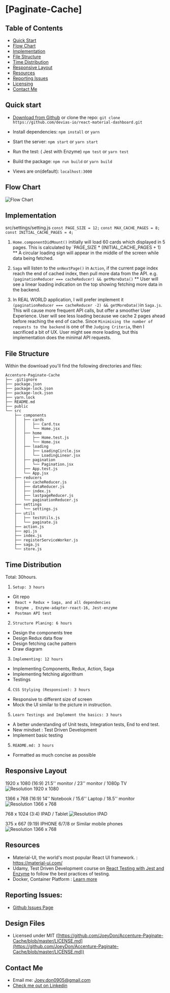 # [Paginate-Cache]

## Table of Contents

- [Quick Start](#quick-start)
- [Flow Chart](#flow-chart)
- [Implementation](#implementation)
- [File Structure](#file-structure)
- [Time Distribution](#time-distribution)
- [Responsive Layout](#responsive-layout)
- [Resources](#resources)
- [Reporting Issues](#reporting-issues)
- [Licensing](#licensing)
- [Contact Me](#contact-me)

## Quick start

- [Download from Github](https://github.com/JoeyDon/Accenture-Paginate-Cache/archive/master.zip) or clone the repo:
  `git clone https://github.com/devias-io/react-material-dashboard.git`

- Install dependencies:
  `npm install` or `yarn`

- Start the server:
  `npm start` or `yarn start`

- Run the test: ( Jest with Enzyme)
  `npm test` or `yarn test`

- Build the package:
  `npm run build` or `yarn build`

- Views are on(default):
  `localhost:3000`

## Flow Chart

![Flow Chart](https://github.com/JoeyDon/Accenture-Paginate-Cache/blob/master/WorkflowDiagram/Flowchart.png?raw=true)

## Implementation

src/settings/setting.js
`const PAGE_SIZE = 12;`
`const MAX_CACHE_PAGES = 8;`
`const INITIAL_CACHE_PAGES = 4;`

1. `Home.componentDidMount()` initially will load 60 cards which displayed in 5 pages. This is calculated by `PAGE_SIZE \* (INITIAL_CACHE_PAGES + 1)
   \*\* A circular loading sign will appear in the middle of the screen while data being fetched.

2. `Saga` will listen to the `onNextPage()` in `Action`, if the current page index reach the end of cached index, then pull more data from the API. e.g.`(paginationReducer === cacheReducer) && getMoreData()`
   \*\* User will see a linear loading indication on the top showing fetching more data in the backend.

3. In REAL WORLD application, I will prefer implement it `(paginationReducer === cacheReducer -2) && getMoreData()`in `Saga.js`. This will cause more frequent API calls, but offer a smoother User Experience. User will see less loading because we cache 2 pages ahead before reaching the end of cache.
   Since `Minimising the number of requests to the backend` is one of the `Judging Criteria`, then I sacrificed a bit of UX. User might see more loading, but this implementation does the minimal API requests.

## File Structure

Within the download you'll find the following directories and files:

```
Accenture-Paginate-Cache
├── .gitignore
├── package.json
├── package-lock.json
├── package-lock.json
├── yarn.lock
├── README.md
├── public
└── src
	├── components
	│	├── cards
	│	│	├── Card.tsx
	│	│	└── Home.jsx
	│	├── home
	│	│	├── Home.test.js
	│	│	└── Home.jsx
	│	├── loading
	│	│	├── LoadingCircle.jsx
	│	│	└── LoadingLinear.jsx
	│	├── pagination
	│	│	└── Pagination.jsx
	│	├── App.test.js
	│	└── App.jsx
	├── reducers
	│	├── cacheReducer.js
	│	├── dataReducer.js
	│	├── index.js
	│	├── lastpageReducer.js
	│	└── paginationReducer.js
	├── settings
	│	└── settings.js
	├── utils
	│	├── testUtils.js
	│	└── paginate.js
	├── action.js
	├── api.js
	├── index.js
	├── registerServiceWorker.js
	├── saga.js
	└── store.js
```

## Time Distribution

Total: 30hours.

1. `Setup: 3 hours`

- Git repo
- ` React + Redux + Saga, and all dependencies`
- ` Enzyme , Enzyme-adapter-react-16, Jest-enzyme`
- ` Postman API test`

2. `Structure Planing: 6 hours`

- Design the components tree
- Design Redux data flow
- Design fetching cache pattern
- Draw diagram

3. `Implementing: 12 hours`

- Implementing Components, Redux, Action, Saga
- Implementing fetching algorithsm
- Testings

4. `CSS Stylying (Responsive): 3 hours`

- Responsive to different size of screen
- Mock the UI similar to the picture in instruction.

5. `Learn Testings and Implement the basics: 3 hours`

- A better understanding of Unit tests, Integration tests, End to end test.
- New mindset : Test Driven Development
- Implement basic testing

5. `README.md: 3 hours`

- Formatted as much concise as possible

## Responsive Layout

1920 x 1080 (16:9)
21.5'' monitor / 23'' monitor / 1080p TV
![Resolution 1920 x 1080](https://github.com/JoeyDon/Accenture-Paginate-Cache/blob/master/responsiveExample/1920.1080.PNG?raw=true)

1366 x 768 (16:9)
14'' Notebook / 15.6'' Laptop / 18.5'' monitor
![Resolution 1366 x 768](https://github.com/JoeyDon/Accenture-Paginate-Cache/blob/master/responsiveExample/1366.768.PNG?raw=true)

768 x 1024 (3:4)
IPAD / Tablet
![Resolution IPAD](https://github.com/JoeyDon/Accenture-Paginate-Cache/blob/master/responsiveExample/IPAD.PNG?raw=true)

375 x 667 (9:19)
IPHONE 6/7/8 or Similar mobile phones
![Resolution 1366 x 768](https://github.com/JoeyDon/Accenture-Paginate-Cache/blob/master/responsiveExample/IPHONE%20678.PNG?raw=true)

## Resources

- Material-UI, the world's most popular React UI framework. : <https://material-ui.com/>
- Udamy, Test Driven Development course on [React Testing with Jest and Enzyme](https://www.udemy.com/gift/react-testing-with-jest-and-enzyme/?couponCode=LEARNTODAY) to follow the best practices of testing.
- Docker, Container Platform : [Learn more](https://www.docker.com/)

## Reporting Issues:

- [Github Issues Page](https://github.com/devias-io/react-material-dashboard/issues?ref=devias-io)

## Design Files

- Licensed under MIT ([https://github.com/JoeyDon/Accenture-Paginate-Cache/blob/master/LICENSE.md](https://github.com/JoeyDon/Accenture-Paginate-Cache/blob/master/LICENSE.md))

## Contact Me

- Email me: Joey.don0905@gmail.com
- [Check me out on Linkedin](https://www.linkedin.com/in/joey-dong-032b9013a/)
